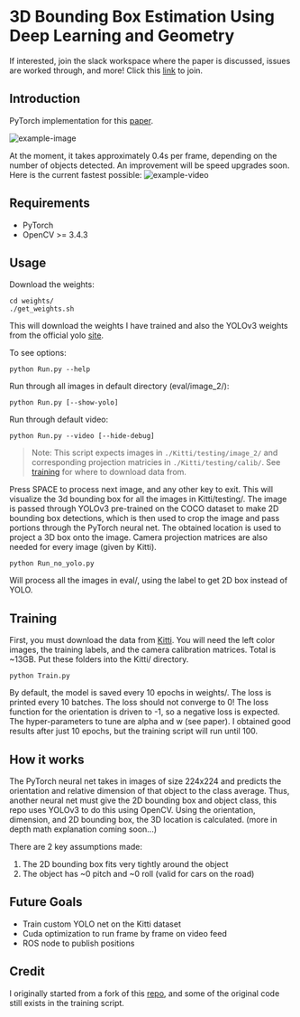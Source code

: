 # 3D Bounding Box Estimation Using Deep Learning and Geometry
If interested, join the slack workspace where the paper is discussed, issues are worked through, and more! Click this [link](https://join.slack.com/t/3dboundingbox-oun9186/shared_invite/enQtNDk4Njg2NzYyNzY5LWVlZWRlMjNhZmZlYjVmNGY3NWVlNDA4MmY2ZWQ3ZmUyY2Q4OWIxMmY4NzU4YmViM2ViZWI5YjgxOTIyOTI4ZjI) to join.

## Introduction
PyTorch implementation for this [paper](https://arxiv.org/abs/1612.00496).

![example-image](http://soroushkhadem.com/img/2d-top-3d-bottom1.png)

At the moment, it takes approximately 0.4s per frame, depending on the number of objects
detected. An improvement will be speed upgrades soon. Here is the current fastest possible:
![example-video](eval/example/3d-bbox-vid.gif)

## Requirements
- PyTorch
- OpenCV >= 3.4.3

## Usage
Download the weights:
```
cd weights/
./get_weights.sh
```
This will download the weights I have trained and also the YOLOv3 weights from the
official yolo [site](https://pjreddie.com/darknet/yolo/).

To see options:
```
python Run.py --help
```

Run through all images in default directory (eval/image_2/):
```
python Run.py [--show-yolo]
```

Run through default video:
```
python Run.py --video [--hide-debug]
```


>Note: This script expects images in `./Kitti/testing/image_2/` and corresponding projection matricies
in `./Kitti/testing/calib/`. See [training](#training) for where to download data from.

Press SPACE to process next image, and any other key to exit.
This will visualize the 3d bounding box for all the images in Kitti/testing/. The image is passed
through YOLOv3 pre-trained on the COCO dataset to make 2D bounding box detections, which is then
used to crop the image and pass portions through the PyTorch neural net. The obtained location
is used to project a 3D box onto the image.
Camera projection matrices are also needed for every image (given by Kitti).

```
python Run_no_yolo.py
```
Will process all the images in eval/, using the label to get 2D box instead of YOLO.

## Training
First, you must download the data from [Kitti](http://www.cvlibs.net/datasets/kitti/eval_object.php?obj_benchmark=2d).
You will need the left color images, the training labels, and the camera calibration matrices. Total is ~13GB.
Put these folders into the Kitti/ directory.
```
python Train.py
```
By default, the model is saved every 10 epochs in weights/.
The loss is printed every 10 batches. The loss should not converge to 0! The loss function for
the orientation is driven to -1, so a negative loss is expected. The hyper-parameters to tune
are alpha and w (see paper). I obtained good results after just 10 epochs, but the training
script will run until 100.

## How it works
The PyTorch neural net takes in images of size 224x224 and predicts the orientation and
relative dimension of that object to the class average. Thus, another neural net must give
the 2D bounding box and object class, this repo uses YOLOv3 to do this using OpenCV.
Using the orientation, dimension, and 2D bounding box, the 3D location is calculated.
(more in depth math explanation coming soon...)

There are 2 key assumptions made:
1. The 2D bounding box fits very tightly around the object
2. The object has ~0 pitch and ~0 roll (valid for cars on the road)


## Future Goals
- Train custom YOLO net on the Kitti dataset
- Cuda optimization to run frame by frame on video feed
- ROS node to publish positions

## Credit
I originally started from a fork of this [repo](https://github.com/fuenwang/3D-BoundingBox), and some of the original code still exists in the training script.
